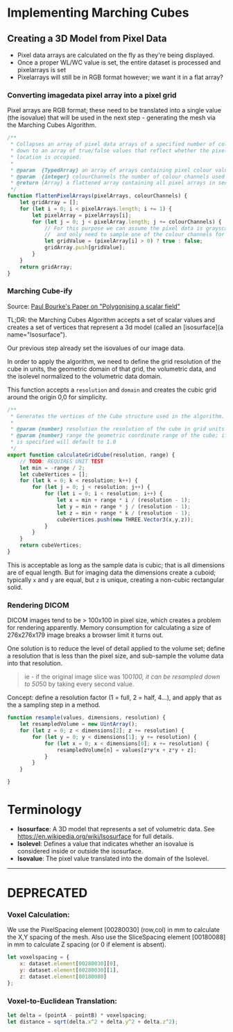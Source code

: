 # Implementing Marching Cubes

## Creating a 3D Model from Pixel Data

- Pixel data arrays are calculated on the fly as they're being displayed.
- Once a proper WL/WC value is set, the entire dataset is processed and pixelarrays is set
- Pixelarrays will still be in RGB format however; we want it in a flat array?

### Converting imagedata pixel array into a pixel grid

Pixel arrays are RGB format; these need to be translated into a single value (the isovalue)
that will be used in the next step - generating the mesh via the Marching Cubes Algorithm.

```javascript
/**
 * Collapses an array of pixel data arrays of a specified number of color channels,
 * down to an array of true/false values that reflect whether the pixel at the plane
 * location is occupied.
 *
 * @param  {TypedArray} an array of arrays containing pixel colour values
 * @param  {integer} colourChannels the number of colour channels used in the pixel data
 * @return {Array} a flattened array containing all pixel arrays in sequence
 */
function flattenPixelArrays(pixelArrays, colourChannels) {
	let gridArray = [];
	for (let i = 0; i < pixelArrays.length; i += 1) {
		let pixelArray = pixelArrays[i];
		for (let j = 0; j < pixelArray.length; j += colourChannels) {
			// For this purpose we can assume the pixel data is grayscale
			//  and only need to sample one of the colour channels for presence
			let gridValue = (pixelArray[i] > 0) ? true : false;
			gridArray.push[gridValue];
		}
	}
	return gridArray;
}
```

### Marching Cube-ify

Source:
[Paul Bourke's Paper on "Polygonising a scalar field"](http://paulbourke.net/geometry/polygonise)

TL;DR: the Marching Cubes Algorithm accepts a set of scalar values and creates
a set of vertices that represent a 3d model (called an [isosurface](a name="Isosurface").

Our previous step already set the isovalues of our image data.

In order to apply the algorithm, we need to define the grid resolution of the
cube in units, the geometric domain of that grid, the volumetric data, and the isolevel
normalized to the volumetric data domain.

This function accepts a `resolution` and `domain` and creates the cubic grid around
the origin 0,0 for simplicity.

```javascript
/**
 * Generates the vertices of the Cube structure used in the algorithm.
 *
 * @param {number} resolution the resolution of the cube in grid units
 * @param {number} range the geometric coordinate range of the cube; if no value
 * is specified will default to 1.0
 */
export function calculateGridCube(resolution, range) {
	// TODO: REQUIRES UNIT TEST
	let min = -range / 2;
	let cubeVertices = [];
	for (let k = 0; k < resolution; k++) {
		for (let j = 0; j < resolution; j++) {
			for (let i = 0; i < resolution; i++) {
				let x = min + range * i / (resolution - 1);
				let y = min + range * j / (resolution - 1);
				let z = min + range * k / (resolution - 1);
				cubeVertices.push(new THREE.Vector3(x,y,z));
			}
		}
	}
	return cubeVertices;
}

```

This is acceptable as long as the sample data is cubic; that is all dimensions are of
equal length.  But for imaging data the dimensions create a cuboid; typically `x` and `y`
are equal, but `z` is unique, creating a non-cubic rectangular solid.



### Rendering DICOM

DICOM images tend to be > 100x100 in pixel size, which creates a problem for rendering
apparently.  Memory consumption for calculating a size of 276x276x179 image breaks a
browser limit it turns out.

One solution is to reduce the level of detail applied to the volume set; define a
resolution that is less than the pixel size, and sub-sample the volume data into
that resolution.

> ie - if the original image slice was 100*100, it can be resampled down to 50*50 by
taking every second value.

Concept:  define a resolution factor (1 = full, 2 = half, 4...), and apply that as
the a sampling step in a method.  

```javascript
function resample(values, dimensions, resolution) {
	let resampledVolume = new UintArray();
	for (let z = 0; z < dimensions[2]; z += resolution) {
		for (let y = 0; y < dimensions[1]; y += resolution) {
			for (let x = 0; x < dimensions[0]; x += resolution) {
				resampledVolume[n] = values[z*y*x + z*y + z];
			}
		}
	}

}
```

# Terminology

- <a name="Isosurface"></a>**Isosurface**: A 3D model that represents a set of volumetric data. See https://en.wikipedia.org/wiki/Isosurface for full details.
- <a name="Isolevel"></a>**Isolevel**: Defines a value that indicates whether an isovalue is considered inside
or outside the isosurface.
- <a name="Isovalue"></a>**Isovalue**: The pixel value translated into the domain of the Isolevel.

---

# DEPRECATED

### Voxel Calculation:
We use the PixelSpacing element [00280030] (row,col) in mm to calculate the X,Y spacing of the mesh.
Also use the SliceSpacing element [00180088] in mm to calculate Z spacing (or 0 if element is absent).

```javascript
let voxelspacing = {
	x: dataset.element[00280030][0],
	y: dataset.element[00280030][1],
	z: dataset.element[00180080]
};
```

### Voxel-to-Euclidean Translation:

```javascript
let delta = (pointA - pointB) * voxelspacing;
let distance = sqrt(delta.x^2 + delta.y^2 + delta.z^2);
```
